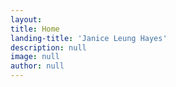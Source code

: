 ```yaml
---
layout: 
title: Home
landing-title: 'Janice Leung Hayes'
description: null
image: null
author: null
---
```


